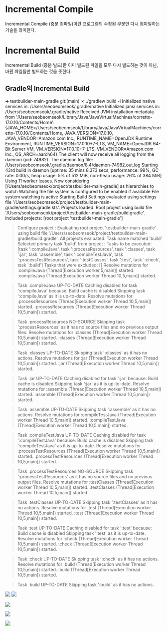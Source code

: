 # Incremental Compile 
Incremental Compile (증분 컴파일)이란 프로그램의 수정된 부분만 다시 컴파일하는 기술을 의미한다.

# Incremental Build
Incremental Build (증분 빌드)란 이미 빌드된 파일을 모두 다시 빌드하는 것이 아닌, 바뀐 파일들만 빌드하는 것을 뜻한다.

## Gradle의 Incremental Build
➜  testbuilder-main-gradle git:(main) ✗ ./gradlew build -i
Initialized native services in: /Users/seobeomseok/.gradle/native
Initialized jansi services in: /Users/seobeomseok/.gradle/native
Received JVM installation metadata from '/Users/seobeomseok/Library/Java/JavaVirtualMachines/corretto-17.0.10/Contents/Home': {JAVA_HOME=/Users/seobeomseok/Library/Java/JavaVirtualMachines/corretto-17.0.10/Contents/Home, JAVA_VERSION=17.0.10, JAVA_VENDOR=Amazon.com Inc., RUNTIME_NAME=OpenJDK Runtime Environment, RUNTIME_VERSION=17.0.10+7-LTS, VM_NAME=OpenJDK 64-Bit Server VM, VM_VERSION=17.0.10+7-LTS, VM_VENDOR=Amazon.com Inc., OS_ARCH=aarch64}
The client will now receive all logging from the daemon (pid: 74982). The daemon log file: /Users/seobeomseok/.gradle/daemon/8.4/daemon-74982.out.log
Starting 43rd build in daemon [uptime: 35 mins 8.373 secs, performance: 99%, GC rate: 0.00/s, heap usage: 5% of 512 MiB, non-heap usage: 26% of 384 MiB]
Using 11 worker leases.
Now considering [/Users/seobeomseok/project/testbuilder-main-gradle] as hierarchies to watch
Watching the file system is configured to be enabled if available
File system watching is active
Starting Build
Settings evaluated using settings file '/Users/seobeomseok/project/testbuilder-main-gradle/settings.gradle.kts'.
Projects loaded. Root project using build file '/Users/seobeomseok/project/testbuilder-main-gradle/build.gradle'.
Included projects: [root project 'testbuilder-main-gradle']

> Configure project :
Evaluating root project 'testbuilder-main-gradle' using build file '/Users/seobeomseok/project/testbuilder-main-gradle/build.gradle'.
All projects evaluated.
Task name matched 'build'
Selected primary task 'build' from project :
Tasks to be executed: [task ':compileJava', task ':processResources', task ':classes', task ':jar', task ':assemble', task ':compileTestJava', task ':processTestResources', task ':testClasses', task ':test', task ':check', task ':build']
Tasks that were excluded: []
Resolve mutations for :compileJava (Thread[Execution worker,5,main]) started.
:compileJava (Thread[Execution worker Thread 10,5,main]) started.

> Task :compileJava UP-TO-DATE
Caching disabled for task ':compileJava' because:
  Build cache is disabled
Skipping task ':compileJava' as it is up-to-date.
Resolve mutations for :processResources (Thread[Execution worker Thread 10,5,main]) started.
:processResources (Thread[Execution worker Thread 10,5,main]) started.

> Task :processResources NO-SOURCE
Skipping task ':processResources' as it has no source files and no previous output files.
Resolve mutations for :classes (Thread[Execution worker Thread 10,5,main]) started.
:classes (Thread[Execution worker Thread 10,5,main]) started.

> Task :classes UP-TO-DATE
Skipping task ':classes' as it has no actions.
Resolve mutations for :jar (Thread[Execution worker Thread 10,5,main]) started.
:jar (Thread[Execution worker Thread 10,5,main]) started.

> Task :jar UP-TO-DATE
Caching disabled for task ':jar' because:
  Build cache is disabled
Skipping task ':jar' as it is up-to-date.
Resolve mutations for :assemble (Thread[Execution worker Thread 10,5,main]) started.
:assemble (Thread[Execution worker Thread 10,5,main]) started.

> Task :assemble UP-TO-DATE
Skipping task ':assemble' as it has no actions.
Resolve mutations for :compileTestJava (Thread[Execution worker Thread 10,5,main]) started.
:compileTestJava (Thread[Execution worker Thread 10,5,main]) started.

> Task :compileTestJava UP-TO-DATE
Caching disabled for task ':compileTestJava' because:
  Build cache is disabled
Skipping task ':compileTestJava' as it is up-to-date.
Resolve mutations for :processTestResources (Thread[Execution worker Thread 10,5,main]) started.
:processTestResources (Thread[Execution worker Thread 10,5,main]) started.

> Task :processTestResources NO-SOURCE
Skipping task ':processTestResources' as it has no source files and no previous output files.
Resolve mutations for :testClasses (Thread[Execution worker Thread 10,5,main]) started.
:testClasses (Thread[Execution worker Thread 10,5,main]) started.

> Task :testClasses UP-TO-DATE
Skipping task ':testClasses' as it has no actions.
Resolve mutations for :test (Thread[Execution worker Thread 10,5,main]) started.
:test (Thread[Execution worker Thread 10,5,main]) started.

> Task :test UP-TO-DATE
Caching disabled for task ':test' because:
  Build cache is disabled
Skipping task ':test' as it is up-to-date.
Resolve mutations for :check (Thread[Execution worker Thread 10,5,main]) started.
:check (Thread[Execution worker Thread 10,5,main]) started.

> Task :check UP-TO-DATE
Skipping task ':check' as it has no actions.
Resolve mutations for :build (Thread[Execution worker Thread 10,5,main]) started.
:build (Thread[Execution worker Thread 10,5,main]) started.

> Task :build UP-TO-DATE
Skipping task ':build' as it has no actions.



![](https://i.imgur.com/Gvjz81H.png)
![](https://i.imgur.com/GxOfMVw.png)

![](https://i.imgur.com/tzjAPW6.png)


![](https://i.imgur.com/muv6N2d.png)

![](https://i.imgur.com/qCDGqQd.png)




